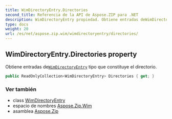 ```yaml
---
title: WimDirectoryEntry.Directories
second_title: Referencia de la API de Aspose.ZIP para .NET
description: WimDirectoryEntry propiedad. Obtiene entradas deWimDirectoryEntry tipo que constituye el directorio.
type: docs
weight: 20
url: /es/net/aspose.zip.wim/wimdirectoryentry/directories/
---
```

## WimDirectoryEntry.Directories property

Obtiene entradas de[`WimDirectoryEntry`](../) tipo que constituye el directorio.

```csharp
public ReadOnlyCollection<WimDirectoryEntry> Directories { get; }
```

### Ver también

* class [WimDirectoryEntry](../)
* espacio de nombres [Aspose.Zip.Wim](../../wimdirectoryentry/)
* asamblea [Aspose.Zip](../../../)


